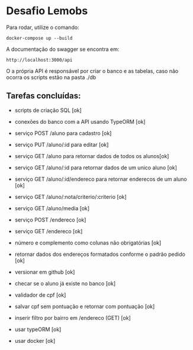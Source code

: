 # Desafio Lemobs

Para rodar, utilize o comando:
	
    docker-compose up --build

A documentação do swagger se encontra em:

    http://localhost:3000/api

O a própria API é responsável por criar o banco e as tabelas, caso não ocorra os scripts estão na pasta ./db

  

## Tarefas concluídas:

- scripts de criação SQL [ok]

- conexões do banco com a API usando TypeORM [ok]

- serviço POST /aluno para cadastro [ok]

- serviço PUT /aluno/:id para editar [ok]

- serviço GET /aluno para retornar dados de todos os alunos[ok]

- serviço GET /aluno/:id para retornar dados de um unico aluno [ok]

- serviço GET /aluno/:id/endereco para retornar enderecos de um aluno [ok]

- serviço GET /aluno/:nota/criterio/:criterio [ok]

- serviço GET /aluno/media [ok]

- serviço POST /endereco [ok]

- serviço GET /endereco [ok]

- número e complemento como colunas não obrigatórias [ok]

- retornar dados dos endereços formatados conforme o padrão pedido [ok]

- versionar em github [ok]

- checar se o aluno já existe no banco [ok]

- validador de cpf [ok]

- salvar cpf sem pontuação e retornar com pontuação [ok]

- inserir filtro por bairro em /endereco (GET) [ok]

- usar typeORM [ok]

- usar docker [ok]
